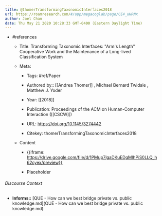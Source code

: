 ```yaml
---
title: @thomerTransformingTaxonomicInterfaces2018
url: https://roamresearch.com/#/app/megacoglab/page/CE4_uHRNx
author: Joel Chan
date: Thu May 21 2020 10:28:33 GMT-0400 (Eastern Daylight Time)
---
```


- #references

    - Title: Transforming Taxonomic Interfaces: "Arm's Length" Cooperative Work and the Maintenance of a Long-lived Classification System

    - Meta:

        - Tags: #ref/Paper

        - Authored by::  [[Andrea Thomer]] ,  Michael Bernard Twidale ,  Matthew J. Yoder

        - Year: [[2018]]

        - Publication: Proceedings of the ACM on Human-Computer Interaction ([[CSCW]])

        - URL: https://doi.org/10.1145/3274442

        - Citekey: thomerTransformingTaxonomicInterfaces2018

    - Content

        - {{iframe: https://drive.google.com/file/d/1PMup7lgaDKuEDgMlhPiS0LLQ_h62cyex/preview}}

        - Placeholder

###### Discourse Context

- **Informs::** [QUE - How can we best bridge private vs. public knowledge.md](QUE - How can we best bridge private vs. public knowledge.md)
